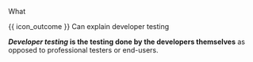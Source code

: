 <span id="title">What</span>

<span id="prereqs"></span>

<span id="outcomes">{{ icon_outcome }} Can explain developer testing</span>

<div id="body">

**_Developer testing_ is the testing done by the developers themselves** as opposed to professional testers or end-users.

</div>

<div id="extras">
</div>